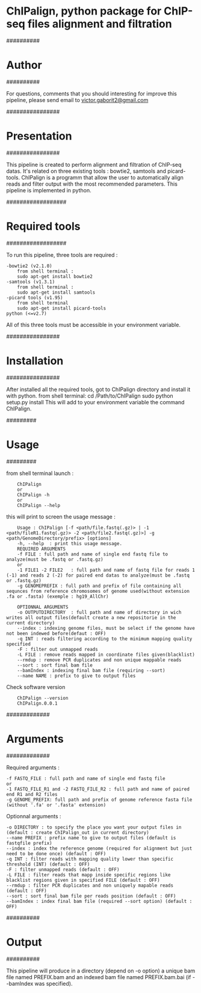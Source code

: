 # ChIPalign, python package for ChIP-seq files alignment and filtration

##########
# Author #
##########

For questions, comments that you should interesting for improve this pipeline, please send email to victor.gaborit2@gmail.com

################
# Presentation #
################

This pipeline is created to perform alignment and filtration of ChIP-seq datas. It's related on three existing tools : bowtie2, samtools and picard-tools.
ChIPalign is a programm that allow the user to automatically align reads and filter output with the most recommended parameters.
This pipeline is implemented in python.

##################
# Required tools #
##################

To run this pipeline, three tools are required :
 
	-bowtie2 (v2.1.0)
		from shell terminal :
		sudo apt-get install bowtie2
	-samtools (v1.3.1)
		from shell terminal :
		sudo apt-get install samtools
	-picard tools (v1.95)
		from shell terminal
		sudo apt-get install picard-tools
	python (<=v2.7)

All of this three tools must be accessible in your environment variable.

################
# Installation #
################

After installed all the required tools, got to ChIPalign directory and install it with python.
	from shell terminal:
		cd /Path/to/ChIPalign
		sudo python setup.py install
This will add to your environment variable the command ChIPalign.

#########
# Usage #
#########

from shell terminal launch :

		ChIPalign
		or
		ChIPalign -h 
		or 
		ChIPalign --help

this will print to screen the usage message :

		Usage : ChIPalign [-f <path/file.fastq(.gz)> | -1 <path/fileR1.fastq(.gz)> -2 <path/file2.fastq(.gz)>] -g <path/GenomeDirectory/prefix> [options]
		-h, --help 	: print this usage message.
		REQUIRED ARGUMENTS
		-f FILE	: full path and name of single end fastq file to analyze(must be .fastq or .fastq.gz)
		or
		-1 FILE1 -2 FILE2	: full path and name of fastq file for reads 1 (-1) and reads 2 (-2) for paired end datas to analyze(must be .fastq or .fastq.gz)
		-g GENOMEPREFIX	: full path and prefix of file containing all sequnces from reference chromosomes of genome used(without extension .fa or .fasta) (exemple : hg19_AllChr)

		OPTIONNAL ARGUMENTS
		-o OUTPUTDIRECTORY	: full path and name of directory in wich writes all output files(default create a new repositorie in the current directory)
		--index	: indexing genome files, must be select if the genome have not been indewed before(defaut : OFF)
		-q INT : reads filtering according to the minimum mapping quality specified	
		-F : filter out unmapped reads
		-L FILE : remove reads mapped in coordinate files given(blacklist)
		--rmdup : remove PCR duplicates and non unique mappable reads
		--sort : sort final bam file
		--bamIndex : indexing final bam file (requiring --sort)
		--name NAME : prefix to give to output files

Check software version 

		ChIPalign --version
		ChIPalign.0.0.1


#############
# Arguments #
#############

Required arguments :

	-f FASTQ_FILE : full path and name of single end fastq file
	or
	-1 FASTQ_FILE_R1 and -2 FASTQ_FILE_R2 : full path and name of paired end R1 and R2 files
	-g GENOME_PREFIX: full path and prefix of genome reference fasta file (without '.fa' or '.fasta' extension)

Optionnal arguments :

	-o DIRECTORY : to specify the place you want your output files in (default : create ChIPalign_out in current directory)
	--name PREFIX : prefix name to give to output files (default is fastqfile prefix)
	--index : index the reference genome (required for alignment but just need to be done once) (default : OFF)
	-q INT : filter reads with mapping quality lower than specific threshold (INT) (default : OFF)
	-F : filter unmapped reads (default : OFF)
	-L FILE : filter reads that mapp inside specific regions like blacklist regions given in specified FILE (default : OFF)
	--rmdup : filter PCR duplicates and non uniquely mapable reads (default : OFF)
	--sort : sort final bam file per reads position (default : OFF)
	--bamIndex : index final bam file (required --sort option) (default : OFF)

##########
# Output #
##########

This pipeline will produce in a directory (depend on -o option) a unique bam file named PREFIX.bam and an indexed bam file named PREFIX.bam.bai (if --bamIndex was specified).

